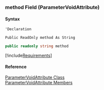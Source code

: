 ﻿### method Field (ParameterVoidAttribute)

#### Syntax

```vbnet
'Declaration

Public ReadOnly method As String
```

```csharp
public readonly string method
```

[!include[Requirements](../partials/requirements.md)]

#### Reference

[ParameterVoidAttribute Class](fcSDK~FChoice.Foundation.Clarify.Attributes.ParameterVoidAttribute.md)  
[ParameterVoidAttribute Members](fcSDK~FChoice.Foundation.Clarify.Attributes.ParameterVoidAttribute_members.md)